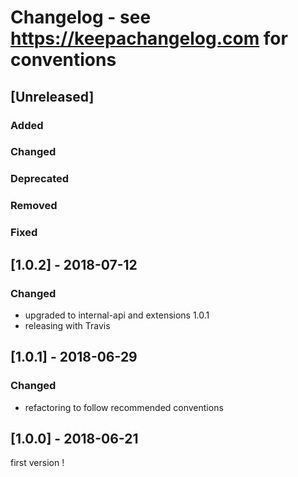 # Changelog - see https://keepachangelog.com for conventions

## [Unreleased]

### Added

### Changed

### Deprecated

### Removed

### Fixed

## [1.0.2] - 2018-07-12

### Changed

- upgraded to internal-api and extensions 1.0.1
- releasing with Travis


## [1.0.1] - 2018-06-29 

### Changed

- refactoring to follow recommended conventions

## [1.0.0] - 2018-06-21 

first version !


